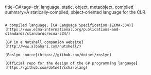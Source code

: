 title=C#
tags=clr, language, static, object, metaobject, compiled
summary=A statically-compiled, object-oriented language for the CLR.
~~~~~~

A compiled language. [C# Language Specification (ECMA-334)](https://www.ecma-international.org/publications-and-standards/standards/ecma-334/)

[C# in a Nutshell companion website](http://www.albahari.com/nutshell/) 

[Roslyn source](https://github.com/dotnet/roslyn)

[Official repo for the design of the C# programming language](https://github.com/dotnet/csharplang)
